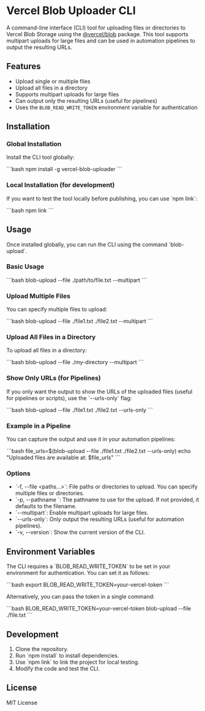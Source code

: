 
# Vercel Blob Uploader CLI

A command-line interface (CLI) tool for uploading files or directories to Vercel Blob Storage using the [@vercel/blob](https://www.npmjs.com/package/@vercel/blob) package. This tool supports multipart uploads for large files and can be used in automation pipelines to output the resulting URLs.

## Features

- Upload single or multiple files
- Upload all files in a directory
- Supports multipart uploads for large files
- Can output only the resulting URLs (useful for pipelines)
- Uses the `BLOB_READ_WRITE_TOKEN` environment variable for authentication

## Installation

### Global Installation

Install the CLI tool globally:

\`\`\`bash
npm install -g vercel-blob-uploader
\`\`\`

### Local Installation (for development)

If you want to test the tool locally before publishing, you can use \`npm link\`:

\`\`\`bash
npm link
\`\`\`

## Usage

Once installed globally, you can run the CLI using the command \`blob-upload\`.

### Basic Usage

\`\`\`bash
blob-upload --file ./path/to/file.txt --multipart
\`\`\`

### Upload Multiple Files

You can specify multiple files to upload:

\`\`\`bash
blob-upload --file ./file1.txt ./file2.txt --multipart
\`\`\`

### Upload All Files in a Directory

To upload all files in a directory:

\`\`\`bash
blob-upload --file ./my-directory --multipart
\`\`\`

### Show Only URLs (for Pipelines)

If you only want the output to show the URLs of the uploaded files (useful for pipelines or scripts), use the \`--urls-only\` flag:

\`\`\`bash
blob-upload --file ./file1.txt ./file2.txt --urls-only
\`\`\`

### Example in a Pipeline

You can capture the output and use it in your automation pipelines:

\`\`\`bash
file_urls=$(blob-upload --file ./file1.txt ./file2.txt --urls-only)
echo "Uploaded files are available at: $file_urls"
\`\`\`

### Options

- \`-f, --file <paths...>\`: File paths or directories to upload. You can specify multiple files or directories.
- \`-p, --pathname <pathname>\`: The pathname to use for the upload. If not provided, it defaults to the filename.
- \`--multipart\`: Enable multipart uploads for large files.
- \`--urls-only\`: Only output the resulting URLs (useful for automation pipelines).
- \`-v, --version\`: Show the current version of the CLI.

## Environment Variables

The CLI requires a \`BLOB_READ_WRITE_TOKEN\` to be set in your environment for authentication. You can set it as follows:

\`\`\`bash
export BLOB_READ_WRITE_TOKEN=your-vercel-token
\`\`\`

Alternatively, you can pass the token in a single command:

\`\`\`bash
BLOB_READ_WRITE_TOKEN=your-vercel-token blob-upload --file ./file.txt
\`\`\`

## Development

1. Clone the repository.
2. Run \`npm install\` to install dependencies.
3. Use \`npm link\` to link the project for local testing.
4. Modify the code and test the CLI.

## License

MIT License
